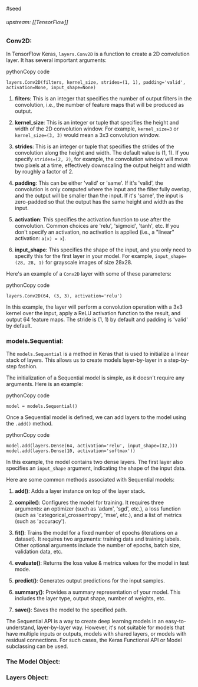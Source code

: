#seed 
###### upstream: [[TensorFlow]]

### Conv2D:

In TensorFlow Keras, `layers.Conv2D` is a function to create a 2D convolution layer. It has several important arguments:

pythonCopy code

`layers.Conv2D(filters, kernel_size, strides=(1, 1), padding='valid', activation=None, input_shape=None)`

1.  **filters**: This is an integer that specifies the number of output filters in the convolution, i.e., the number of feature maps that will be produced as output.
    
2.  **kernel_size**: This is an integer or tuple that specifies the height and width of the 2D convolution window. For example, `kernel_size=3` or `kernel_size=(3, 3)` would mean a 3x3 convolution window.
    
3.  **strides**: This is an integer or tuple that specifies the strides of the convolution along the height and width. The default value is (1, 1). If you specify `strides=(2, 2)`, for example, the convolution window will move two pixels at a time, effectively downscaling the output height and width by roughly a factor of 2.
    
4.  **padding**: This can be either 'valid' or 'same'. If it's 'valid', the convolution is only computed where the input and the filter fully overlap, and the output will be smaller than the input. If it's 'same', the input is zero-padded so that the output has the same height and width as the input.
    
5.  **activation**: This specifies the activation function to use after the convolution. Common choices are 'relu', 'sigmoid', 'tanh', etc. If you don't specify an activation, no activation is applied (i.e., a "linear" activation: `a(x) = x`).
    
6.  **input_shape**: This specifies the shape of the input, and you only need to specify this for the first layer in your model. For example, `input_shape=(28, 28, 1)` for grayscale images of size 28x28.
    

Here's an example of a `Conv2D` layer with some of these parameters:

pythonCopy code

`layers.Conv2D(64, (3, 3), activation='relu')`

In this example, the layer will perform a convolution operation with a 3x3 kernel over the input, apply a ReLU activation function to the result, and output 64 feature maps. The stride is (1, 1) by default and padding is 'valid' by default.


### models.Sequential: 
The `models.Sequential` is a method in Keras that is used to initialize a linear stack of layers. This allows us to create models layer-by-layer in a step-by-step fashion.

The initialization of a Sequential model is simple, as it doesn't require any arguments. Here is an example:

pythonCopy code

`model = models.Sequential()`

Once a Sequential model is defined, we can add layers to the model using the `.add()` method.

pythonCopy code

`model.add(layers.Dense(64, activation='relu', input_shape=(32,))) model.add(layers.Dense(10, activation='softmax'))`

In this example, the model contains two dense layers. The first layer also specifies an `input_shape` argument, indicating the shape of the input data.

Here are some common methods associated with Sequential models:

1.  **add()**: Adds a layer instance on top of the layer stack.
    
2.  **compile()**: Configures the model for training. It requires three arguments: an optimizer (such as 'adam', 'sgd', etc.), a loss function (such as 'categorical_crossentropy', 'mse', etc.), and a list of metrics (such as 'accuracy').
    
3.  **fit()**: Trains the model for a fixed number of epochs (iterations on a dataset). It requires two arguments: training data and training labels. Other optional arguments include the number of epochs, batch size, validation data, etc.
    
4.  **evaluate()**: Returns the loss value & metrics values for the model in test mode.
    
5.  **predict()**: Generates output predictions for the input samples.
    
6.  **summary()**: Provides a summary representation of your model. This includes the layer type, output shape, number of weights, etc.
    
7.  **save()**: Saves the model to the specified path.
    

The Sequential API is a way to create deep learning models in an easy-to-understand, layer-by-layer way. However, it's not suitable for models that have multiple inputs or outputs, models with shared layers, or models with residual connections. For such cases, the Keras Functional API or Model subclassing can be used.

### The Model Object: 


### Layers Object: 

